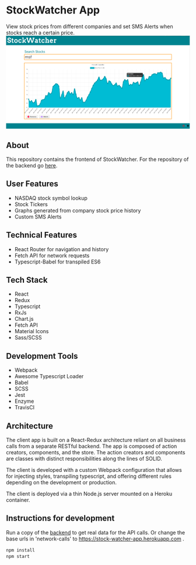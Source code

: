 StockWatcher App
=

View stock prices from different companies and set SMS Alerts when stocks reach a certain price.
![Graph of Microsoft Stock](/readme-assets/stockwatcher-graph.png)

About
-

This repository contains the frontend of StockWatcher. For the repository of the backend go [here](https://github.com/cnsheafe/StockWatcher).

User Features
-

* NASDAQ stock symbol lookup
* Stock Tickers
* Graphs generated from company stock price history
* Custom SMS Alerts

Technical Features
-

* React Router for navigation and history
* Fetch API for network requests
* Typescript-Babel for transpiled ES6

Tech Stack
-

* React
* Redux
* Typescript
* RxJs
* Chart.js
* Fetch API
* Material Icons
* Sass/SCSS

Development Tools
-

* Webpack
* Awesome Typescript Loader
* Babel
* SCSS
* Jest
* Enzyme
* TravisCI

Architecture
-

The client app is built on a React-Redux architecture reliant on all business
calls from a separate RESTful backend. The app is composed of action creators,
components, and the store. The action creators and components are classes
with distinct responsibilities along the lines of SOLID.

The client is developed with a custom Webpack configuration that allows for
injecting styles, transpiling typescript, and offering different rules depending
on the development or production.

The client is deployed via a thin Node.js server mounted on a Heroku container.

Instructions for development
-

Run a copy of the [backend](https://github.com/cnsheafe/StockWatcher) to get
real data for the API calls. Or change the base urls in 'network-calls' to
https://stock-watcher-app.herokuapp.com .

```bash
npm install
npm start
```